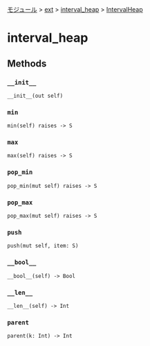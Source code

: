 [モジュール](../../index.md) > [ext](../index.md) > [interval_heap](./index.md) > [IntervalHeap]()

# interval_heap

## Methods

### `__init__`

```
__init__(out self)
```

### `min`

```
min(self) raises -> S
```

### `max`

```
max(self) raises -> S
```

### `pop_min`

```
pop_min(mut self) raises -> S
```

### `pop_max`

```
pop_max(mut self) raises -> S
```

### `push`

```
push(mut self, item: S)
```

### `__bool__`

```
__bool__(self) -> Bool
```

### `__len__`

```
__len__(self) -> Int
```

### `parent`

```
parent(k: Int) -> Int
```
